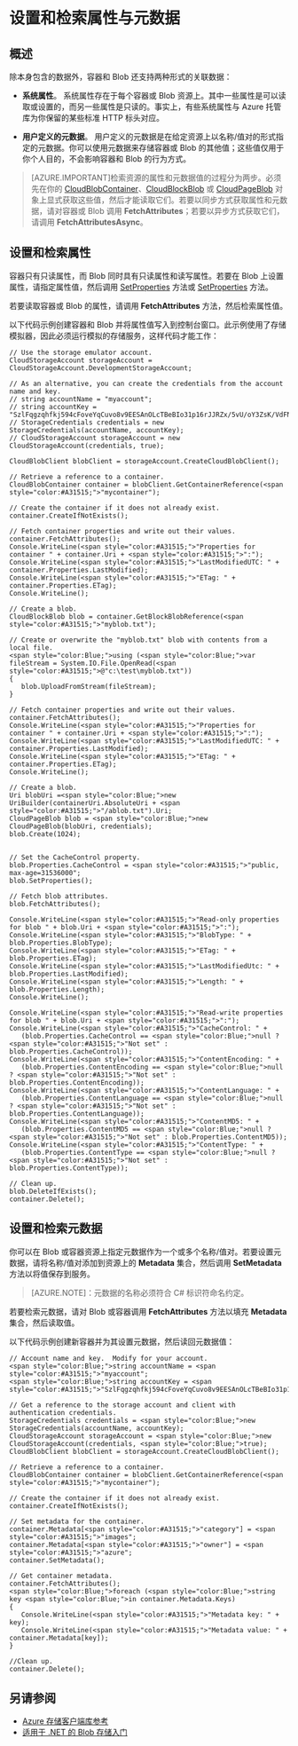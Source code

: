 
<properties 
  pageTitle="设置和检索 Blob 存储的属性与元数据 | Microsoft Azure" 
  description="了解如何设置和检索 Azure 存储容器及 Blob 的属性与元数据。" 
  services="storage" 
  documentationCenter="" 
  authors="tamram" 
  manager="adinah" 
  editor=""/>

<tags 
  ms.service="storage"  
  ms.date="04/21/2015" 
  wacn.date="06/26/2015"/>


# 设置和检索属性与元数据 #

## 概述

除本身包含的数据外，容器和 Blob 还支持两种形式的关联数据：

*   **系统属性**。 系统属性存在于每个容器或 Blob 资源上。其中一些属性是可以读取或设置的，而另一些属性是只读的。事实上，有些系统属性与 Azure 托管库为你保留的某些标准 HTTP 标头对应。  

*   **用户定义的元数据**。 用户定义的元数据是在给定资源上以名称/值对的形式指定的元数据。你可以使用元数据来存储容器或 Blob 的其他值；这些值仅用于你个人目的，不会影响容器和 Blob 的行为方式。

> [AZURE.IMPORTANT]检索资源的属性和元数据值的过程分为两步。必须先在你的 [CloudBlobContainer](https://msdn.microsoft.com/zh-cn/library/azure/microsoft.windowsazure.storage.blob.cloudblobcontainer.aspx)、[CloudBlockBlob](https://msdn.microsoft.com/zh-cn/library/azure/microsoft.windowsazure.storage.blob.cloudblockblob.aspx) 或 [CloudPageBlob](https://msdn.microsoft.com/zh-cn/library/azure/microsoft.windowsazure.storage.blob.cloudpageblob.aspx) 对象上显式获取这些值，然后才能读取它们。若要以同步方式获取属性和元数据，请对容器或 Blob 调用 **FetchAttributes**；若要以异步方式获取它们，请调用 **FetchAttributesAsync**。

## 设置和检索属性

容器只有只读属性，而 Blob 同时具有只读属性和读写属性。若要在 Blob 上设置属性，请指定属性值，然后调用 [SetProperties](https://msdn.microsoft.com/zh-cn/library/azure/microsoft.windowsazure.storage.blob.cloudblockblob.setproperties.aspx) 方法或 [SetProperties](https://msdn.microsoft.com/zh-cn/library/azure/microsoft.windowsazure.storage.blob.cloudpageblob.setproperties.aspx) 方法。

若要读取容器或 Blob 的属性，请调用 **FetchAttributes** 方法，然后检索属性值。

以下代码示例创建容器和 Blob 并将属性值写入到控制台窗口。此示例使用了存储模拟器，因此必须运行模拟的存储服务，这样代码才能工作：

	// Use the storage emulator account.
	CloudStorageAccount storageAccount = CloudStorageAccount.DevelopmentStorageAccount;

	// As an alternative, you can create the credentials from the account name and key.
	// string accountName = "myaccount";
	// string accountKey = "SzlFqgzqhfkj594cFoveYqCuvo8v9EESAnOLcTBeBIo31p16rJJRZx/5vU/oY3ZsK/VdFNaVpm6G8YSD2K48Nw==";
	// StorageCredentials credentials = new StorageCredentials(accountName, accountKey);
	// CloudStorageAccount storageAccount = new CloudStorageAccount(credentials, true);

	CloudBlobClient blobClient = storageAccount.CreateCloudBlobClient();

	// Retrieve a reference to a container.
	CloudBlobContainer container = blobClient.GetContainerReference(<span style="color:#A31515;">"mycontainer");

	// Create the container if it does not already exist.
	container.CreateIfNotExists();

	// Fetch container properties and write out their values.
	container.FetchAttributes();
	Console.WriteLine(<span style="color:#A31515;">"Properties for container " + container.Uri + <span style="color:#A31515;">":");
	Console.WriteLine(<span style="color:#A31515;">"LastModifiedUTC: " + container.Properties.LastModified);
	Console.WriteLine(<span style="color:#A31515;">"ETag: " + container.Properties.ETag);
	Console.WriteLine();

	// Create a blob.
	CloudBlockBlob blob = container.GetBlockBlobReference(<span style="color:#A31515;">"myblob.txt");

	// Create or overwrite the "myblob.txt" blob with contents from a local file.
	<span style="color:Blue;">using (<span style="color:Blue;">var fileStream = System.IO.File.OpenRead(<span style="color:#A31515;">@"c:\test\myblob.txt"))
	{
	   blob.UploadFromStream(fileStream);
	}

	// Fetch container properties and write out their values.
	container.FetchAttributes();
	Console.WriteLine(<span style="color:#A31515;">"Properties for container " + container.Uri + <span style="color:#A31515;">":");
	Console.WriteLine(<span style="color:#A31515;">"LastModifiedUTC: " + container.Properties.LastModified);
	Console.WriteLine(<span style="color:#A31515;">"ETag: " + container.Properties.ETag);
	Console.WriteLine();

	// Create a blob.
	Uri blobUri =<span style="color:Blue;">new UriBuilder(containerUri.AbsoluteUri + <span style="color:#A31515;">"/ablob.txt").Uri;
	CloudPageBlob blob = <span style="color:Blue;">new CloudPageBlob(blobUri, credentials);
	blob.Create(1024);


	// Set the CacheControl property.
	blob.Properties.CacheControl = <span style="color:#A31515;">"public, max-age=31536000";
	blob.SetProperties();

	// Fetch blob attributes.
	blob.FetchAttributes();

	Console.WriteLine(<span style="color:#A31515;">"Read-only properties for blob " + blob.Uri + <span style="color:#A31515;">":");
	Console.WriteLine(<span style="color:#A31515;">"BlobType: " + blob.Properties.BlobType);
	Console.WriteLine(<span style="color:#A31515;">"ETag: " + blob.Properties.ETag);
	Console.WriteLine(<span style="color:#A31515;">"LastModifiedUtc: " + blob.Properties.LastModified);
	Console.WriteLine(<span style="color:#A31515;">"Length: " + blob.Properties.Length);
	Console.WriteLine();

	Console.WriteLine(<span style="color:#A31515;">"Read-write properties for blob " + blob.Uri + <span style="color:#A31515;">":");
	Console.WriteLine(<span style="color:#A31515;">"CacheControl: " +
	   (blob.Properties.CacheControl == <span style="color:Blue;">null ? <span style="color:#A31515;">"Not set" : blob.Properties.CacheControl));
	Console.WriteLine(<span style="color:#A31515;">"ContentEncoding: " +
	   (blob.Properties.ContentEncoding == <span style="color:Blue;">null ? <span style="color:#A31515;">"Not set" : blob.Properties.ContentEncoding));
	Console.WriteLine(<span style="color:#A31515;">"ContentLanguage: " +
	   (blob.Properties.ContentLanguage == <span style="color:Blue;">null ? <span style="color:#A31515;">"Not set" : blob.Properties.ContentLanguage));
	Console.WriteLine(<span style="color:#A31515;">"ContentMD5: " +
	   (blob.Properties.ContentMD5 == <span style="color:Blue;">null ? <span style="color:#A31515;">"Not set" : blob.Properties.ContentMD5));
	Console.WriteLine(<span style="color:#A31515;">"ContentType: " +
	   (blob.Properties.ContentType == <span style="color:Blue;">null ? <span style="color:#A31515;">"Not set" : blob.Properties.ContentType));

	// Clean up.
	blob.DeleteIfExists();
	container.Delete();
## 设置和检索元数据

你可以在 Blob 或容器资源上指定元数据作为一个或多个名称/值对。若要设置元数据，请将名称/值对添加到资源上的 **Metadata** 集合，然后调用 **SetMetadata** 方法以将值保存到服务。

> [AZURE.NOTE]：元数据的名称必须符合 C# 标识符命名约定。

若要检索元数据，请对 Blob 或容器调用 **FetchAttributes** 方法以填充 **Metadata** 集合，然后读取值。

以下代码示例创建新容器并为其设置元数据，然后读回元数据值：


	// Account name and key.  Modify for your account.
	<span style="color:Blue;">string accountName = <span style="color:#A31515;">"myaccount";
	<span style="color:Blue;">string accountKey = <span style="color:#A31515;">"SzlFqgzqhfkj594cFoveYqCuvo8v9EESAnOLcTBeBIo31p16rJJRZx/5vU/oY3ZsK/VdFNaVpm6G8YSD2K48Nw==";

	// Get a reference to the storage account and client with authentication credentials.
	StorageCredentials credentials = <span style="color:Blue;">new StorageCredentials(accountName, accountKey);
	CloudStorageAccount storageAccount = <span style="color:Blue;">new CloudStorageAccount(credentials, <span style="color:Blue;">true);
	CloudBlobClient blobClient = storageAccount.CreateCloudBlobClient();

	// Retrieve a reference to a container.
	CloudBlobContainer container = blobClient.GetContainerReference(<span style="color:#A31515;">"mycontainer");

	// Create the container if it does not already exist.
	container.CreateIfNotExists();

	// Set metadata for the container.
	container.Metadata[<span style="color:#A31515;">"category"] = <span style="color:#A31515;">"images";
	container.Metadata[<span style="color:#A31515;">"owner"] = <span style="color:#A31515;">"azure";
	container.SetMetadata();

	// Get container metadata.
	container.FetchAttributes();
	<span style="color:Blue;">foreach (<span style="color:Blue;">string key <span style="color:Blue;">in container.Metadata.Keys)
	{
	   Console.WriteLine(<span style="color:#A31515;">"Metadata key: " + key);
	   Console.WriteLine(<span style="color:#A31515;">"Metadata value: " + container.Metadata[key]);
	}

	//Clean up.
	container.Delete();

## 另请参阅  

- [Azure 存储客户端库参考](http://msdn.microsoft.com/zh-cn/library/azure/wa_storage_30_reference_home.aspx)
- [适用于 .NET 的 Blob 存储入门](storage-dotnet-how-to-use-blobs)  

<!---HONumber=61-->